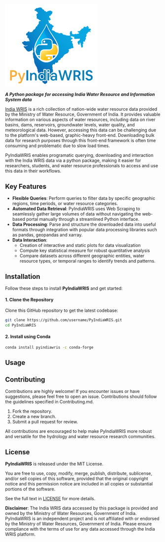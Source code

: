 <img src="./docs/logos/PyIndiaWRIS_logo.png" alt="logo" width="300" height="auto">

**_A Python package for accessing India Water Resource and Information System data_**

[India WRIS](https://indiawris.gov.in/wris/#/) is a rich collection of nation-wide water resource data provided by the Ministry of Water Resource, Government of India. It provides valuable information on various aspects of water resources, including data on river basins, dams, reservoirs, groundwater levels, water quality, and meteorological data. However, accessing this data can be challenging due to the platform's web-based, graphic-heavy front-end. Downloading bulk data for research purposes through this front-end framework is often time consuming and problematic due to slow load times.

PyIndiaWRIS enables programatic querying, downloading and interaction with the India WRIS data via a python package, making it easier for researchers, students, and water resource professionals to access and use this data in their workflows.

## Key Features

- **Flexible Queries**: Perform queries to filter data by specific geographic regions, time periods, or water resource categories.
- **Automated Data Retrieval**: PyIndiaWRIS uses Web Scraping to seamlessly gather large volumes of data without navigating the web-based portal manually through a streamlined Python interface.
- **Data Processing**: Parse and structure the downloaded data into useful formats through integration with popular data processing libraries such as pandas, geopandas and xarray.
- **Data Interaction**:
  - Creation of interactive and static plots for data visualization
  - Compute key statistical measure for robust quantitative analysis
  - Compare datasets across different geographic entities, water resource types, or temporal ranges to identify trends and patterns.

## Installation

Follow these steps to install **PyIndiaWRIS** and get started:

#### 1. Clone the Repository

Clone this GitHub repository to get the latest codebase:

```bash
git clone https://github.com/username/PyIndiaWRIS.git
cd PyIndiaWRIS
```

#### 2. Install using Conda

```bash
conda install pyindiawris -c conda-forge
```

## Usage

## Contributing

Contributions are highly welcome! If you encounter issues or have suggestions, please feel free to open an issue. Contributions should follow the guidelines specified in Contributing.md.

1. Fork the repository.
2. Create a new branch.
3. Submit a pull request for review.

All contributions are encouraged to help make PyIndiaWRIS more robust and versatile for the hydrology and water resource research communities.

## License

**PyIndiaWRIS** is released under the MIT License.

You are free to use, copy, modify, merge, publish, distribute, sublicense, and/or sell copies of this software, provided that the original copyright notice and this permission notice are included in all copies or substantial portions of the software.

See the full text in [LICENSE](./LICENSE) for more details.

**Disclaimer**: The India WRIS data accessed by this package is provided and owned by the Ministry of Water Resources, Government of India. PyIndiaWRIS is an independent project and is not affiliated with or endorsed by the Ministry of Water Resources, Government of India. Please ensure compliance with the terms of use for any data accessed through the India WRIS platform.
